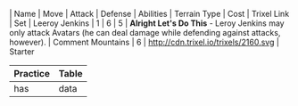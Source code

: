 | Name | Move | Attack | Defense | Abilities | Terrain Type | Cost | Trixel Link | Set |
Leeroy Jenkins | 1 | 6 | 5 | __Alright Let's Do This__ - Leroy Jenkins may only attack Avatars (he can deal damage while defending against attacks, however). | Comment Mountains | 6 | http://cdn.trixel.io/trixels/2160.svg | Starter


| Practice | Table | 
| -------- | ----- |
| has      | data  |
